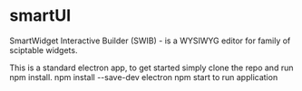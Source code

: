 # smartUI
SmartWidget Interactive Builder (SWIB) - is a WYSIWYG editor for family of sciptable widgets.

This is a standard electron app, to get started simply clone the repo and run npm install.
npm install --save-dev electron
npm start to run application